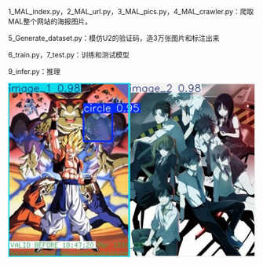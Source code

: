 1_MAL_index.py，2_MAL_url.py，3_MAL_pics.py，4_MAL_crawler.py：爬取MAL整个网站的海报图片。

5_Generate_dataset.py：模仿U2的验证码，造3万张图片和标注出来

6_train.py，7_test.py：训练和测试模型

9_infer.py：推理

<img src="U2_CAPTCHA_detection_0.jpg" width="1000px">